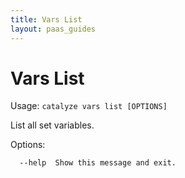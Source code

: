 ```yaml
---
title: Vars List
layout: paas_guides
---
```


# Vars List

Usage: `catalyze vars list [OPTIONS]`

  List all set variables.

Options:

```
  --help  Show this message and exit.
```
